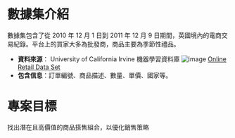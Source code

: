 # 數據集介紹
數據集包含了從 2010 年 12 月 1 日到 2011 年 12 月 9 日期間，英國境內的電商交易紀錄。平台上的買家大多為批發商，商品主要為季節性禮品。

- **資料來源**： University of California Irvine 機器學習資料庫
![image](https://github.com/user-attachments/assets/7e73bc5a-7430-4d89-90ad-40c5805d4f29)
[Online Retail Data Set](https://archive.ics.uci.edu/dataset/352/online+retail)
- **包含信息**：訂單編號、商品描述、數量、單價、國家等。

# 專案目標
找出潛在且高價值的商品搭售組合，以優化銷售策略
